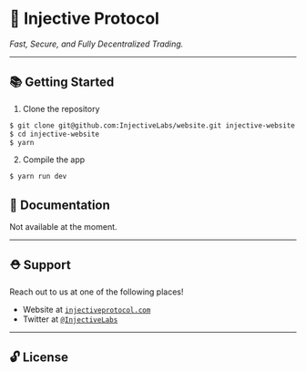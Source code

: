 # 🌟 Injective Protocol

_Fast, Secure, and Fully Decentralized Trading._

---

## 📚 Getting Started

1. Clone the repository

```bash
$ git clone git@github.com:InjectiveLabs/website.git injective-website
$ cd injective-website
$ yarn
```

2. Compile the app

```bash
$ yarn run dev
```

## 📖 Documentation

Not available at the moment.

---

## ⛑ Support

Reach out to us at one of the following places!

- Website at <a href="https://injectiveprotocol.com" target="_blank">`injectiveprotocol.com`</a>
- Twitter at <a href="https://twitter.com/InjectiveLabs" target="_blank">`@InjectiveLabs`</a>

---

## 🔓 License
